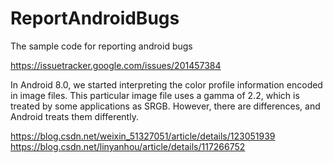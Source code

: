 # ReportAndroidBugs
The sample code for reporting android bugs


https://issuetracker.google.com/issues/201457384

In Android 8.0, we started interpreting the color profile information encoded in image files. This particular image file uses a gamma of 2.2, which is treated by some applications as SRGB. However, there are differences, and Android treats them differently.

https://blog.csdn.net/weixin_51327051/article/details/123051939
https://blog.csdn.net/linyanhou/article/details/117266752
